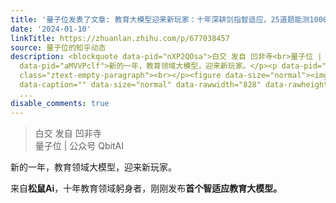 ```yaml
---
title: '量子位发表了文章: 教育大模型迎来新玩家：十年深耕剑指智适应，25道题能测1000个知识点'
date: '2024-01-10'
linkTitle: https://zhuanlan.zhihu.com/p/677038457
source: 量子位的知乎动态
description: <blockquote data-pid="nXP2QOsa">白交 发自 凹非寺<br>量子位 | 公众号 QbitAI</blockquote><p
  data-pid="aMVVPclf">新的一年，教育领域大模型，迎来新玩家。</p><p data-pid="KLVvmgAZ">来自<b>松鼠Ai</b>，十年教育领域躬身者，刚刚发布<b>首个智适应教育大模型。</b></p><p
  class="ztext-empty-paragraph"><br></p><figure data-size="normal"><img src="https://pic1.zhimg.com/v2-0a10112ac17f0b1ea0af816a9f322ab4_1440w.jpg"
  data-caption="" data-size="normal" data-rawwidth="828" data-rawheight="552" class="origin_image
  ...
disable_comments: true
---
```

<blockquote data-pid="nXP2QOsa">白交 发自 凹非寺<br>量子位 | 公众号 QbitAI</blockquote><p data-pid="aMVVPclf">新的一年，教育领域大模型，迎来新玩家。</p><p data-pid="KLVvmgAZ">来自<b>松鼠Ai</b>，十年教育领域躬身者，刚刚发布<b>首个智适应教育大模型。</b></p><p class="ztext-empty-paragraph"><br></p><figure data-size="normal"><img src="https://pic1.zhimg.com/v2-0a10112ac17f0b1ea0af816a9f322ab4_1440w.jpg" data-caption="" data-size="normal" data-rawwidth="828" data-rawheight="552" class="origin_image ...